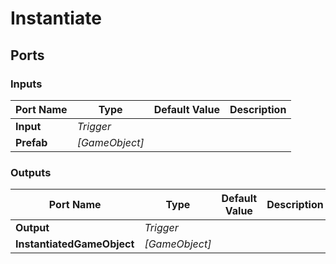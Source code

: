 # Instantiate

## Ports

### Inputs

Port Name|Type|Default Value|Description
---|---|---|---
**Input**|_Trigger_||
**Prefab**|_[GameObject]_||
### Outputs

Port Name|Type|Default Value|Description
---|---|---|---
**Output**|_Trigger_||
**InstantiatedGameObject**|_[GameObject]_||
